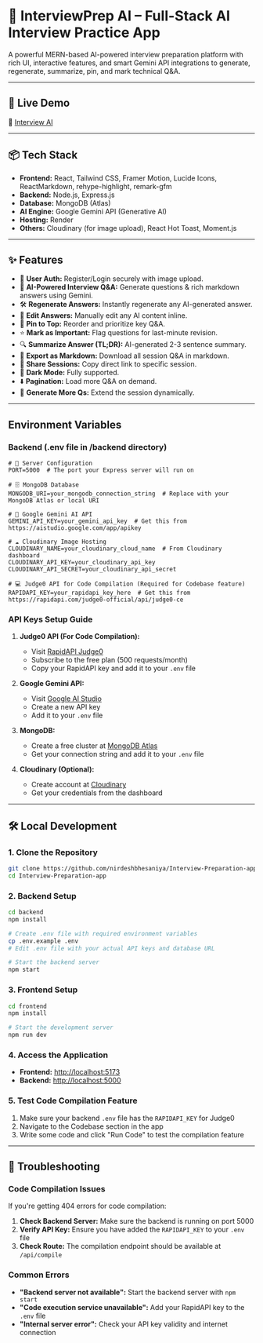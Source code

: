 # 🧠 InterviewPrep AI – Full-Stack AI Interview Practice App

A powerful MERN-based AI-powered interview preparation platform with rich UI, interactive features, and smart Gemini API integrations to generate, regenerate, summarize, pin, and mark technical Q&A.

---

## 🚀 Live Demo

🔗 [Interview AI](https://interview-preparation-app-1.onrender.com)

---

## 📦 Tech Stack

- **Frontend:** React, Tailwind CSS, Framer Motion, Lucide Icons, ReactMarkdown, rehype-highlight, remark-gfm
- **Backend:** Node.js, Express.js
- **Database:** MongoDB (Atlas)
- **AI Engine:** Google Gemini API (Generative AI)
- **Hosting:** Render
- **Others:** Cloudinary (for image upload), React Hot Toast, Moment.js

---

## ✨ Features

- 🔐 **User Auth:** Register/Login securely with image upload.
- 🎯 **AI-Powered Interview Q&A:** Generate questions & rich markdown answers using Gemini.
- 🛠️ **Regenerate Answers:** Instantly regenerate any AI-generated answer.
- 📝 **Edit Answers:** Manually edit any AI content inline.
- 📌 **Pin to Top:** Reorder and prioritize key Q&A.
- ⭐ **Mark as Important:** Flag questions for last-minute revision.
- 🔍 **Summarize Answer (TL;DR):** AI-generated 2-3 sentence summary.
- 📁 **Export as Markdown:** Download all session Q&A in markdown.
- 🔗 **Share Sessions:** Copy direct link to specific session.
- 🌙 **Dark Mode:** Fully supported.
- ⬇️ **Pagination:** Load more Q&A on demand.
- 🧠 **Generate More Qs:** Extend the session dynamically.

---

## Environment Variables

### Backend (.env file in /backend directory)

```env
# 🔌 Server Configuration
PORT=5000  # The port your Express server will run on

# 🗄️ MongoDB Database
MONGODB_URI=your_mongodb_connection_string  # Replace with your MongoDB Atlas or local URI

# 🤖 Google Gemini AI API
GEMINI_API_KEY=your_gemini_api_key  # Get this from https://aistudio.google.com/app/apikey

# ☁️ Cloudinary Image Hosting
CLOUDINARY_NAME=your_cloudinary_cloud_name  # From Cloudinary dashboard
CLOUDINARY_API_KEY=your_cloudinary_api_key
CLOUDINARY_API_SECRET=your_cloudinary_api_secret

# 💻 Judge0 API for Code Compilation (Required for Codebase feature)
RAPIDAPI_KEY=your_rapidapi_key_here  # Get this from https://rapidapi.com/judge0-official/api/judge0-ce
```

### API Keys Setup Guide

1. **Judge0 API (For Code Compilation):**
   - Visit [RapidAPI Judge0](https://rapidapi.com/judge0-official/api/judge0-ce)
   - Subscribe to the free plan (500 requests/month)
   - Copy your RapidAPI key and add it to your `.env` file

2. **Google Gemini API:**
   - Visit [Google AI Studio](https://aistudio.google.com/app/apikey)
   - Create a new API key
   - Add it to your `.env` file

3. **MongoDB:**
   - Create a free cluster at [MongoDB Atlas](https://cloud.mongodb.com/)
   - Get your connection string and add it to your `.env` file

4. **Cloudinary (Optional):**
   - Create account at [Cloudinary](https://cloudinary.com/)
   - Get your credentials from the dashboard

---

## 🛠️ Local Development

### 1. Clone the Repository

```bash
git clone https://github.com/nirdeshbhesaniya/Interview-Preparation-app.git
cd Interview-Preparation-app
```

### 2. Backend Setup

```bash
cd backend
npm install

# Create .env file with required environment variables
cp .env.example .env
# Edit .env file with your actual API keys and database URL

# Start the backend server
npm start
```

### 3. Frontend Setup

```bash
cd frontend
npm install

# Start the development server
npm run dev
```

### 4. Access the Application

- **Frontend:** <http://localhost:5173>
- **Backend:** <http://localhost:5000>

### 5. Test Code Compilation Feature

1. Make sure your backend `.env` file has the `RAPIDAPI_KEY` for Judge0
2. Navigate to the Codebase section in the app
3. Write some code and click "Run Code" to test the compilation feature

---

## 🔧 Troubleshooting

### Code Compilation Issues

If you're getting 404 errors for code compilation:

1. **Check Backend Server:** Make sure the backend is running on port 5000
2. **Verify API Key:** Ensure you have added the `RAPIDAPI_KEY` to your `.env` file
3. **Check Route:** The compilation endpoint should be available at `/api/compile`

### Common Errors

- **"Backend server not available":** Start the backend server with `npm start`
- **"Code execution service unavailable":** Add your RapidAPI key to the `.env` file
- **"Internal server error":** Check your API key validity and internet connection
